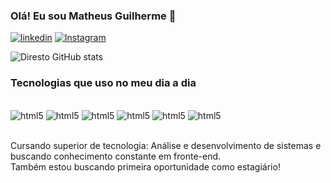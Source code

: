 
### Olá! Eu sou  Matheus Guilherme 👋

[![linkedin](https://img.shields.io/badge/LinkedIn-0077B5?style=for-the-badge&logo=linkedin&logoColor=white)](https://www.linkedin.com/in/matheus-guilherme-diresto-5a39a718a/)
[![Instagram](https://img.shields.io/badge/Instagram-E4405F?style=for-the-badge&logo=instagram&logoColor=white)][def]

[def]: https://www.instagram.com/0matheusguilherme/


![Diresto GitHub stats](https://github-readme-stats.vercel.app/api?username=devdiresto&show_icons=true&theme=midnight-purple)

### Tecnologias que uso no meu dia a dia

<div style="display:    inline_block"><br/>
    <img aling="center" alt="html5" src="https://img.shields.io/badge/HTML5-E34F26?style=for-the-badge&logo=html5&logoColor=white" />
    <img aling="center" alt="html5" src="https://img.shields.io/badge/CSS3-1572B6?style=for-the-badge&logo=css3&logoColor=white" />
    <img aling="center" alt="html5" src="https://img.shields.io/badge/JavaScript-F7DF1E?style=for-the-badge&logo=javascript&logoColor=black" />
    <img aling="center" alt="html5" src="https://img.shields.io/badge/Node.js-43853D?style=for-the-badge&logo=node.js&logoColor=white" />
    <img aling="center" alt="html5" src="https://img.shields.io/badge/React-20232A?style=for-the-badge&logo=react&logoColor=61DAFB" />
     <img aling="center" alt="html5" src="https://img.shields.io/badge/jQuery-0769AD?style=for-the-badge&logo=jquery&logoColor=white" />
</div><br/>

Cursando superior de tecnologia: Análise e desenvolvimento de sistemas e buscando conhecimento constante em fronte-end.<br>
 Também estou buscando primeira oportunidade como estagiário!
